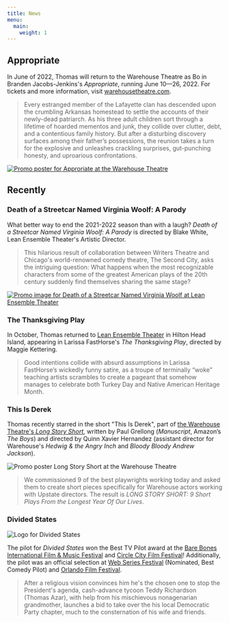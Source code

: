 ```yaml
---
title: News
menu:
  main:
    weight: 1
---
```


## Appropriate

In June of 2022, Thomas will return to the Warehouse Theatre as Bo in Branden Jacobs-Jenkins's *Appropriate*, running June 10—26, 2022. For tickets and more information, visit [warehousetheatre.com](https://warehousetheatre.com/shows/appropriate-ii/).

> Every estranged member of the Lafayette clan has descended upon the crumbling Arkansas homestead to settle the accounts of their newly-dead patriarch. As his three adult children sort through a lifetime of hoarded mementos and junk, they collide over clutter, debt, and a contentious family history. But after a disturbing discovery surfaces among their father’s  possessions, the reunion takes a turn for the explosive and unleashes crackling surprises, gut-punching honesty, and uproarious confrontations.

[![Promo poster for Approriate at the Warehouse Theatre](/uploads/appropriate_banner.png)](https://warehousetheatre.com/shows/appropriate-ii/)

## Recently

### Death of a Streetcar Named Virginia Woolf: A Parody

What better way to end the 2021-2022 season than with a laugh? *Death of a Streetcar Named Virginia Woolf: A Parody* is directed by Blake White, Lean Ensemble Theater's Artistic Director.

> This hilarious result of collaboration between Writers Theatre and Chicago's world-renowned comedy theatre, The Second City, asks the intriguing question: What happens when the most recognizable characters from some of the greatest American plays of the 20th century suddenly find themselves sharing the same stage?

[![Promo image for Death of a Streetcar Named Virginia Woolf at Lean Ensemble Theater](/uploads/death-of-a-streetcar.jpg)](https://www.leanensemble.org/)

### The Thanksgiving Play

In October, Thomas returned to [Lean Ensemble Theater](https://www.leanensemble.org/) in Hilton Head Island, appearing in Larissa FastHorse's *The Thanksgiving Play*, directed by Maggie Kettering.

> Good intentions collide with absurd assumptions in Larissa FastHorse’s wickedly funny satire, as a troupe of terminally “woke” teaching artists scrambles to create a pageant that somehow manages to celebrate both Turkey Day and Native American Heritage Month.

### This Is Derek

Thomas recently starred in the short "This Is Derek", part of [the Warehouse Theatre's *Long Story Short*](https://warehousetheatre.com/shows/long-story-short/), written by Paul Grellong (*Manuscript*, Amazon’s *The Boys*) and directed by Quinn Xavier Hernandez (assistant director for Warehouse's *Hedwig & the Angry Inch* and *Bloody Bloody Andrew Jackson*).

![Promo poster Long Story Short at the Warehouse Theatre](/uploads/long-story-short.jpg)

> We commissioned 9 of the best playwrights working today and asked them to create short pieces specifically for Warehouse actors working with Upstate directors. The result is *LONG STORY SHORT: 9 Short Plays From the Longest Year Of Our Lives*.

### Divided States

![Logo for Divided States](/uploads/divided-states.jpg)

The pilot for *Divided States* won the Best TV Pilot award at the [Bare Bones International Film & Music Festival](http://barebonesfilmfest00.tripod.com/2020officialscreenings/id13.html) and [Circle City Film Festival](https://www.circlecityfilmfestival.com/)! Additionally, the pilot was an official selection at [Web Series Festival](http://www.webseriesfest.com/2020-official-selection/) (Nominated, Best Comedy Pilot) and [Orlando Film Festival](https://orlandofilmfest.com/).

> After a religious vision convinces him he's the chosen one to stop the President's agenda, cash-advance tycoon Teddy Richardson (Thomas Azar), with help from his mischievous nonagenarian grandmother, launches a bid to take over the his local Democratic Party chapter, much to the consternation of his wife and friends.
